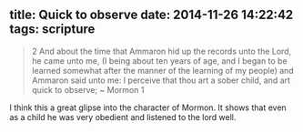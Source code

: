 title: Quick to observe
date: 2014-11-26 14:22:42
tags: scripture
---

> 2 And about the time that Ammaron hid up the records unto the Lord, he came unto me, (I being about ten years of age, and I began to be learned somewhat after the manner of the learning of my people) and Ammaron said unto me: I perceive that thou art a sober child, and art quick to observe;
> ~ Mormon 1

I think this a great glipse into the character of Mormon. It shows that even as a child he was very obedient and listened to the lord well.
